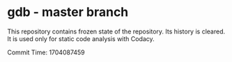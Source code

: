 # gdb - master branch

This repository contains frozen state of the repository.
Its history is cleared. It is used only for static code
analysis with Codacy.

Commit Time: 1704087459